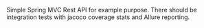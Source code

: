 

Simple Spring MVC Rest API for example purpose. There should be integration tests with jacoco coverage stats and Allure reporting. 

